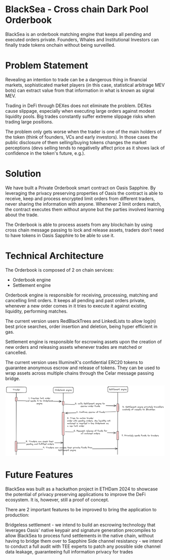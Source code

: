 # BlackSea - Cross chain Dark Pool Orderbook
BlackSea is an orderbook matching engine that keeps all pending and executed orders private. Founders, Whales and Institutional Investors can finally trade tokens onchain without being surveilled.

# Problem Statement
Revealing an intention to trade can be a dangerous thing in financial markets, sophisticated market players (in this case, statistical arbitrage MEV bots) can extract value from that information in what is known as signal MEV.

Trading in DeFi through DEXes does not eliminate the problem. DEXes cause slippage, especially when executing large orders against modest liquidity pools. Big trades constantly suffer extreme slippage risks when trading large positions.

The problem only gets worse when the trader is one of the main holders of the token (think of founders, VCs and early investors). In those cases the public disclosure of them selling/buying tokens changes the market perceptions (devs selling tends to negativelly affect price as it shows lack of confidence in the token's future, e.g.).

# Solution
We have built a Private Orderbook smart contract on Oasis Sapphire. By leveraging the privacy preserving properties of Oasis the contract is able to receive, keep and process encrypted limit orders from different traders, never sharing the information with anyone. Whenever 2 limit orders match, the contract executes them without anyone but the parties involved learning about the trade.

The Orderbook is able to process assets from any blockchain by using cross chain message passing to lock and release assets, traders don't need to have tokens in Oasis Sapphire to be able to use it.

# Technical Architecture
The Orderbook is composed of 2 on chain services:
- Orderbook engine
- Settlement engine

Orderbook engine is responsible for receiving, processing, matching and cancelling limit orders. It keeps all pending and past orders private, whenever a new order comes in it tries to execute it against existing liquidity, performing matches.

The current version users RedBlackTrees and LinkedLists to allow log(n) best price searches, order insertion and deletion, being hyper efficient in gas.

Settlement engine is responsible for escrowing assets upon the creation of new orders and releasing assets whenever trades are matched or cancelled.

The current version uses IllumineX's confidential ERC20 tokens to guarantee anonymous escrow and release of tokens. They can be used to wrap assets across multiple chains through the Celar message passing bridge.

![application flow](./assets/blackSea-contrats.png)

# Future Features
BlackSea was built as a hackathon project in ETHDam 2024 to showcase the potential of privacy preserving applications to improve the DeFi ecosystem. It is, however, still a proof of concept.

There are 2 important features to be improved to bring the application to production:

Bridgeless settlement - we intend to build an escrowing technology that leverages Oasis' native keypair and signature generation precompiles to allow BlackSea to process fund settlements in the native chain, without having to bridge them over to Sapphire
Side channel resistancy - we intend to conduct a full audit with TEE experts to patch any possible side channel data leakage, guaranteeing full information privacy for trades